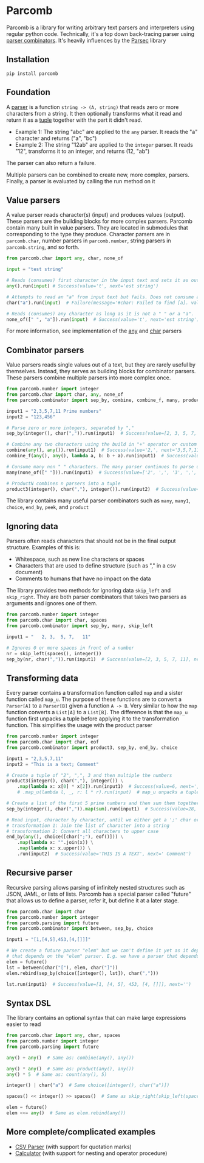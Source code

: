 # Parcomb
Parcomb is a library for writing arbitrary text parsers and interpreters using regular python code. Technically, it's a top down back-tracing parser using [parser combinators](https://en.wikipedia.org/wiki/Parser_combinator). It's heavily influences by the [Parsec](https://hackage.haskell.org/package/parsec) library

## Installation
`pip install parcomb`

## Foundation
A [parser](https://github.com/wennergr/parcomb/blob/6afd2a723b841582f43a198f98eb0536badc7828/parcomb/parsing.py#L40) is
a function `string -> (A, string)` that reads zero or more characters from a string. It then optionally transforms what 
it read and return it as a [tuple](https://github.com/wennergr/parcomb/blob/6afd2a723b841582f43a198f98eb0536badc7828/parcomb/parsing.py#L23) together with the part it didn't read. 

 * Example 1: The string "abc" are applied to the `any` parser. It reads the "a" character and returns ("a", "bc")
 * Example 2: The string "12ab" are applied to the `integer` parser. It reads "12", transforms it to an integer, and returns (12, "ab")

The parser can also return a failure.

Multiple parsers can be combined to create new, more complex, parsers. Finally, a parser is evaluated by calling the 
run method on it

## Value parsers
A value parser reads character(s) (input) and produces values (output). These parsers are the building blocks for 
more complex parsers. Parcomb contain many built in value parsers. They are located in 
submodules that corresponding to the type they produce. Character parsers are in `parcomb.char`, number parsers 
in `parcomb.number`, string parsers in `parcomb.string`, and so forth.

```python
from parcomb.char import any, char, none_of

input = "test string"

# Reads (consumes) first character in the input text and sets it as output
any().run(input) # Success(value='t', next='est string')

# Attempts to read an "a" from input text but fails. Does not consume any characters
char("a").run(input)  # Failure(message='#char: Failed to find [a]. value: [t], ...', next='test string')

# Reads (consumes) any character as long as it is not a " " or a "a". 
none_of([" ", "a"]).run(input)  # Success(value='t', next='est string')
```

For more information, see implementation of the [any](https://github.com/wennergr/parcomb/blob/6afd2a723b841582f43a198f98eb0536badc7828/parcomb/char.py#L9) and [char](https://github.com/wennergr/parcomb/blob/6afd2a723b841582f43a198f98eb0536badc7828/parcomb/char.py#L29) parsers

## Combinator parsers

Value parsers reads single values out of a text, but they are rarely useful by themselves. Instead, they serves
as building blocks for combinator parsers. These parsers combine multiple parsers into more complex once. 

```python
from parcomb.number import integer
from parcomb.char import char, any, none_of
from parcomb.combinator import sep_by, combine, combine_f, many, product3

input1 = "2,3,5,7,11 Prime numbers"
input2 = "123,456"

# Parse zero or more integers, separated by ","
sep_by(integer(), char(",")).run(input1)  # Success(value=[2, 3, 5, 7, 11], next=' # Prime numbers')

# Combine any two characters using the build in "+" operator or custom function
combine(any(), any()).run(input1)  # Success(value='2,', next='3,5,7,11 # Prime numbers')
combine_f(any(), any(), lambda a, b: b + a).run(input1)  # Success(value=',2', next='3,5,7,11 # Prime numbers')

# Consume many non " " characters. The many parser continues to parse until its first failure
many(none_of([" "])).run(input1)  # Success(value=['2', ',', '3', ',', '5', .. ], next=' # Prime numbers')

# ProductN combines n parsers into a tuple
product3(integer(), char(","), integer()).run(input2)  # Success(value=(123, ',', 456), next='')
```

The library contains many useful parser combinators such as `many`, `many1`, `choice`, `end_by`, `peek`, and `product`

## Ignoring data

Parsers often reads characters that should not be in the final output structure. Examples of this is:
 * Whitespace, such as new line characters or spaces
 * Characters that are used to define structure (such as "," in a csv document)
 * Comments to humans that have no impact on the data

The library provides two methods for ignoring data `skip_left` and `skip_right`. They are both parser combinators
that takes two parsers as arguments and ignores one of them.

```python
from parcomb.number import integer
from parcomb.char import char, spaces
from parcomb.combinator import sep_by, many, skip_left

input1 = "   2, 3,  5, 7,   11"

# Ignores 0 or more spaces in front of a number
nr = skip_left(spaces(), integer())
sep_by(nr, char(",")).run(input1)  # Success(value=[2, 3, 5, 7, 11], next='')
```

## Transforming data

Every parser contains a transformation function called `map` and a sister function called `map_u`. The purpose of
these functions are to convert a `Parser[A]` to a `Parser[B]` given a function `A -> B`. Very similar to how
the `map` function converts a `List[A]` to a `List[B]`. The difference is that the `map_u` function first unpacks 
a tuple before applying it to the transformation function. This simplifies the usage with the product parser

```python
from parcomb.number import integer
from parcomb.char import char, eof
from parcomb.combinator import product3, sep_by, end_by, choice

input1 = "2,3,5,7,11"
input2 = "This is a text; Comment"

# Create a tuple of "2", ",", 3 and then multiple the numbers
product3(integer(), char(","), integer()) \
    .map(lambda x: x[0] * x[2]).run(input1)  # Success(value=6, next=',5,7,11')
    # .map_u(lambda l, _, r: l * r).run(input)  # map_u unpacks a tuple to function parameters

# Create a list of the first 5 prime numbers and then sum them together
sep_by(integer(), char(",")).map(sum).run(input1)  # Success(value=28, next='')

# Read input, character by character, until we either get a ';' char or end of file. 
# transformation 1: Join the list of character into a string
# transformation 2: Convert all characters to upper case
end_by(any(), choice([char(";"), eof()])) \
    .map(lambda x: "".join(x)) \
    .map(lambda x: x.upper()) \
    .run(input2)  # Success(value='THIS IS A TEXT', next=' Comment')
```

## Recursive parser

Recursive parsing allows parsing of infinitely nested structures such as JSON, JAML, or lists of lists. Parcomb has
a special parser called "future" that allows us to define a parser, refer it, but define it at a later stage.

```python
from parcomb.char import char
from parcomb.number import integer
from parcomb.parsing import future
from parcomb.combinator import between, sep_by, choice

input1 = "[1,[4,5],453,[4,[]]]"

# We create a future parser "elem" but we can't define it yet as it depend # on the "lst" parser, 
# that depends on the "elem" parser. E.g. we have a parser that depends on itself
elem = future()
lst = between(char("["), elem, char("]"))
elem.rebind(sep_by(choice([integer(), lst]), char(",")))

lst.run(input1)  # Success(value=[1, [4, 5], 453, [4, []]], next='')
```

## Syntax DSL

The library contains an optional syntax that can make large expressions easier to read

```python
from parcomb.char import any, char, spaces
from parcomb.number import integer
from parcomb.parsing import future

any() + any()  # Same as: combine(any(), any())

any() * any()  # Same as: product(any(), any())
any() * 5  # Same as: count(any(), 5)

integer() | char("a")  # Same choice([integer(), char("a")])

spaces() << integer() >> spaces()  # Same as skip_right(skip_left(spaces(), integer()),.spaces())

elem = future() 
elem <<= any()  # Same as elem.rebind(any())
```

## More complete/complicated examples

 * [CSV Parser](https://github.com/wennergr/parcomb/blob/main/tests/test_example_csv.py) (with support for quotation marks)
 * [Calculator](https://github.com/wennergr/parcomb/blob/main/tests/test_example_calc.py) (with support for nesting and operator procedure)
